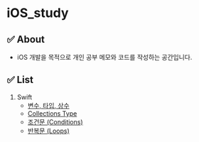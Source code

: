 # iOS_study

## ✅ About
* iOS 개발을 목적으로 개인 공부 메모와 코드를 작성하는 공간입니다.

## ✅ List
1. Swift
   * [변수, 타입, 상수](https://github.com/Luna252/iOS_study/blob/main/swift/Basic-Variable%2CType%2CConstant.md)
   * [Collections Type](https://github.com/Luna252/iOS_study/blob/main/swift/Basic-Collection_Types.md)
   * [조건문 (Conditions)](https://github.com/Luna252/iOS_study/blob/main/swift/conditions.md)
   * [반복문 (Loops)](https://github.com/Luna252/iOS_study/blob/main/swift/loops.md)